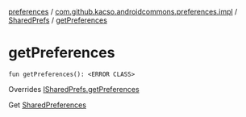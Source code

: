 [preferences](../../index.md) / [com.github.kacso.androidcommons.preferences.impl](../index.md) / [SharedPrefs](index.md) / [getPreferences](.)

# getPreferences

`fun getPreferences(): <ERROR CLASS>`

Overrides [ISharedPrefs.getPreferences](../../com.github.kacso.androidcommons.preferences/-i-shared-prefs/get-preferences.md)

Get [SharedPreferences](#)

